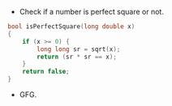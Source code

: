 - Check if a number is perfect square or not.
```cpp
bool isPerfectSquare(long double x)
{
    if (x >= 0) {
        long long sr = sqrt(x);
        return (sr * sr == x);
    }
    return false;
}
```
- GFG.